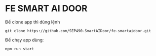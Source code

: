 # FE SMART AI DOOR

Để clone app thì dùng lệnh

``` git clone https://github.com/SEP490-SmartAIDoor/fe-smartaidoor.git ```


Để chạy app dùng:

``` npm run start ```